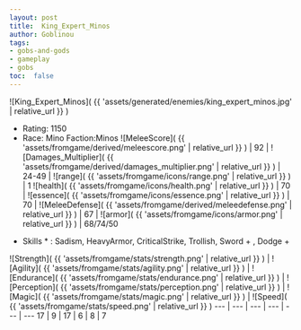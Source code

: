 ```yaml
---
layout: post
title:  King_Expert_Minos
author: Goblinou
tags:
- gobs-and-gods
- gameplay
- gobs
toc:  false
---
```


![King_Expert_Minos]( {{ 'assets/generated/enemies/king_expert_minos.jpg' | relative_url }} )
- Rating: 1150
- Race: Mino  Faction:Minos
![MeleeScore]( {{ 'assets/fromgame/derived/meleescore.png' | relative_url }} ) | 92 | ![Damages_Multiplier]( {{ 'assets/fromgame/derived/damages_multiplier.png' | relative_url }} ) | 24-49 | ![range]( {{ 'assets/fromgame/icons/range.png' | relative_url }} ) | 1
![health]( {{ 'assets/fromgame/icons/health.png' | relative_url }} ) | 70 | ![essence]( {{ 'assets/fromgame/icons/essence.png' | relative_url }} ) | 70 | ![MeleeDefense]( {{ 'assets/fromgame/derived/meleedefense.png' | relative_url }} ) | 67 | ![armor]( {{ 'assets/fromgame/icons/armor.png' | relative_url }} ) | 68/74/50
* Skills * : Sadism, HeavyArmor, CriticalStrike, Trollish, Sword + , Dodge + 

![Strength]( {{ 'assets/fromgame/stats/strength.png' | relative_url }} ) | ![Agility]( {{ 'assets/fromgame/stats/agility.png' | relative_url }} ) | ![Endurance]( {{ 'assets/fromgame/stats/endurance.png' | relative_url }} ) | ![Perception]( {{ 'assets/fromgame/stats/perception.png' | relative_url }} ) | ![Magic]( {{ 'assets/fromgame/stats/magic.png' | relative_url }} ) | ![Speed]( {{ 'assets/fromgame/stats/speed.png' | relative_url }} )
--- | --- | --- | --- | --- | ---
17 | 9 | 17 | 6 | 8 | 7
